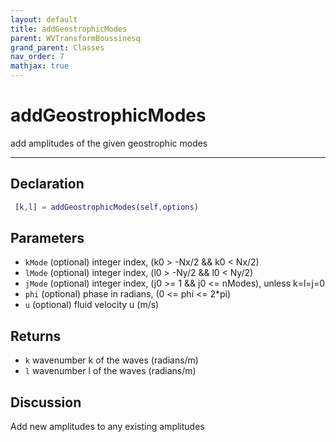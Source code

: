 ```yaml
---
layout: default
title: addGeostrophicModes
parent: WVTransformBoussinesq
grand_parent: Classes
nav_order: 7
mathjax: true
---
```


#  addGeostrophicModes

add amplitudes of the given geostrophic modes


---

## Declaration
```matlab
 [k,l] = addGeostrophicModes(self,options)
```
## Parameters
+ `kMode`  (optional) integer index, (k0 > -Nx/2 && k0 < Nx/2)
+ `lMode`  (optional) integer index, (l0 > -Ny/2 && l0 < Ny/2)
+ `jMode`  (optional) integer index, (j0 >= 1 && j0 <= nModes), unless k=l=j=0
+ `phi`  (optional) phase in radians, (0 <= phi <= 2*pi)
+ `u`  (optional) fluid velocity u (m/s)

## Returns
+ `k`  wavenumber k of the waves (radians/m)
+ `l`  wavenumber l of the waves (radians/m)

## Discussion

  Add new amplitudes to any existing amplitudes
                  
